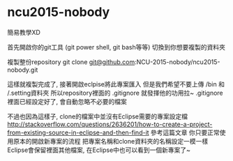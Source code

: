 # ncu2015-nobody

簡易教學XD

首先開啟你的git工具 (git power shell, git bash等等)
切換到你想要複製的資料夾

複製整份repository
git clone git@github.com:NCU-2015-nobody/ncu2015-nobody.git

這樣就複製完成了, 接著開啟eclpise將此專案匯入
但是我們希望不要上傳 /bin 和 /.setting資料夾
所以repository裡面的 .gitignore 就發揮他的功用拉~
.gitignore裡面已經設定好了, 會自動忽略不必要的檔案

不過也因為這樣子, clone的檔案中並沒有Eclipse需要的專案設定檔
http://stackoverflow.com/questions/2636201/how-to-create-a-project-from-existing-source-in-eclipse-and-then-find-it
參考這篇文章
你只要正常使用原本的開啟新專案的流程
把專案名稱和clone資料夾的名稱設定一模一樣
Eclipse會保留裡面其他檔案, 在Eclipse中也可以看到一個新專案了~
